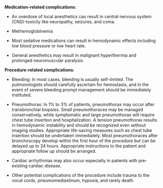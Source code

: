**Medication-related complications:**

- An overdose of local anesthetics can result in central nervous system (CNS)-toxicity like neuropathy, seizures, and coma.

- Methemoglobinemia

- Most sedative medications can result in hemodynamic effects including low blood pressure or low heart rate.

- General anesthetics may result in malignant hyperthermia and prolonged neuromuscular paralysis.

**Procedure-related complications**:

- Bleeding: In most cases, bleeding is usually self-limited. The pulmonologists should carefully ascertain for hemostasis, and in the event of severe bleeding prompt management should be immediately instituted.

- Pneumothorax: In 1% to 3% of patients, pneumothorax may occur after transbronchial biopsies. Small pneumothoraces may be managed conservatively, while symptomatic and large pneumothorax will require chest tube insertion and hospitalization. A tension pneumothorax results in hemodynamic instability and should be recognized even without imaging studies. Appropriate life-saving measures such as chest tube insertion should be undertaken immediately. Most pneumothoraces after bronchoscopy develop within the first hour of the procedure but can be delayed up to 24 hours. Appropriate instructions to the patient and appropriate follow up should be arranged.

- Cardiac arrhythmias may also occur especially in patients with pre-existing cardiac disease.

- Other potential complications of the procedure include trauma to the vocal cords, pneumomediastinum, hypoxia, and rarely death.